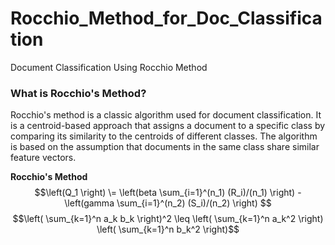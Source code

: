 # Rocchio_Method_for_Doc_Classification
Document Classification Using Rocchio Method

### What is Rocchio's Method?
Rocchio's method is a classic algorithm used for document classification. It is a centroid-based approach that assigns a document to a specific class by comparing its similarity to the centroids of different classes. The algorithm is based on the assumption that documents in the same class share similar feature vectors.


**Rocchio's Method**
$$\left(Q_1 \right) \=    \left(beta \sum_{i=1}^(n_1) (R_i)/(n_1) \right) -  \left(gamma \sum_{i=1}^(n_2) (S_i)/(n_2) \right)                  $$
$$\left( \sum_{k=1}^n a_k b_k \right)^2 \leq \left( \sum_{k=1}^n a_k^2 \right) \left( \sum_{k=1}^n b_k^2 \right)$$
